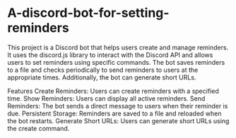 # A-discord-bot-for-setting-reminders
This project is a Discord bot that helps users create and manage reminders. It uses the discord.js library to interact with the Discord API and allows users to set reminders using specific commands. The bot saves reminders to a file and checks periodically to send reminders to users at the appropriate times. Additionally, the bot can generate short URLs.

Features
Create Reminders: Users can create reminders with a specified time.
Show Reminders: Users can display all active reminders.
Send Reminders: The bot sends a direct message to users when their reminder is due.
Persistent Storage: Reminders are saved to a file and reloaded when the bot restarts.
Generate Short URLs: Users can generate short URLs using the create command.
